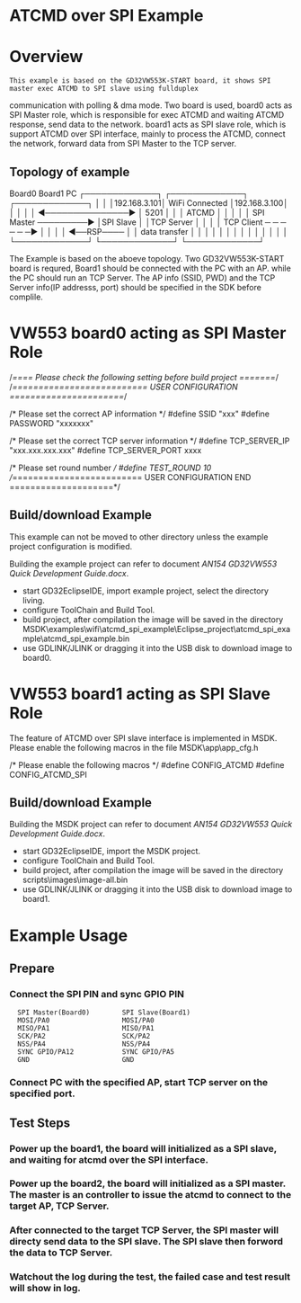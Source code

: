 # ATCMD over SPI Example

# Overview
	This example is based on the GD32VW553K-START board, it shows SPI master exec ATCMD to SPI slave using fullduplex
communication with polling & dma mode.
	Two board is used, board0 acts as SPI Master role, which is responsible for exec ATCMD and waiting ATCMD response, send data to the network.
	board1 acts as SPI slave role, which is support ATCMD over SPI interface, mainly to process the ATCMD, connect the network, forward data from SPI Master to the TCP server.

## Topology of example

   Board0                          Board1                            PC
┌─────────────┐                 ┌─────────────┐                   ┌─────────────┐
│             │                 │192.168.3.101│   WiFi Connected  │192.168.3.100│
│             │                 │             │ ◄───────────────► │ 5201        │
│             │       ATCMD     │             │                   │             │
│       SPI Master ─────────►   │SPI Slave    │                   │TCP Server   │
│             │                 │      TCP Client  ─ ─ ─ ─ ─ ─►   │             │
│             │    ◄──RSP────   │             │     data transfer │             │
│             │                 │             │                   │             │
│             │                 │             │                   │             │
└─────────────┘                 └─────────────┘                   └─────────────┘

The Example is based on the aboeve topology. Two GD32VW553K-START board is requred, Board1 should be connected with the PC with an AP.
while the PC should run an TCP Server.
The AP info (SSID, PWD) and the TCP Server info(IP addresss, port) should be specified in the SDK before complile.

# VW553 board0 acting as SPI Master Role

/*==== Please check the following setting before build project =======*/
/*========================== USER CONFIGURATION ======================*/

/* Please set the correct AP information */
#define SSID            				"xxx"
#define PASSWORD        				"xxxxxxx"

/* Please set the correct TCP server information */
#define TCP_SERVER_IP                   "xxx.xxx.xxx.xxx"
#define TCP_SERVER_PORT                 xxxx

/* Please set round number */
#define TEST_ROUND            			10
/*========================= USER CONFIGURATION END ====================*/

## Build/download Example

This example can not be moved to other directory unless the example project configuration is modified.

Building the example project can refer to document *AN154 GD32VW553 Quick Development Guide.docx*.

* start GD32EclipseIDE, import example project, select the directory living.
* configure ToolChain and Build Tool.
* build project, after compilation the image will be saved in the directory MSDK\examples\wifi\atcmd_spi_example\Eclipse_project\atcmd_spi_example\atcmd_spi_example.bin
* use GDLINK/JLINK or dragging it into the USB disk to download image to board0.


# VW553 board1 acting as SPI Slave Role

The feature of ATCMD over SPI slave interface is implemented in MSDK. Please enable the following macros in the file MSDK\app\app_cfg.h

/* Please enable the following macros */
#define CONFIG_ATCMD
#define CONFIG_ATCMD_SPI

## Build/download Example

Building the MSDK project can refer to document *AN154 GD32VW553 Quick Development Guide.docx*.

* start GD32EclipseIDE, import the MSDK project.
* configure ToolChain and Build Tool.
* build project, after compilation the image will be saved in the directory scripts\images\image-all.bin
* use GDLINK/JLINK or dragging it into the USB disk to download image to board1.


# Example Usage

## Prepare

### Connect the SPI PIN and sync GPIO PIN

      SPI Master(Board0)		SPI Slave(Board1)
	  MOSI/PA0					MOSI/PA0
	  MISO/PA1					MISO/PA1
	  SCK/PA2				    SCK/PA2
	  NSS/PA4					NSS/PA4
	  SYNC GPIO/PA12            SYNC GPIO/PA5
	  GND						GND

### Connect PC with the specified AP, start TCP server on the specified port.

## Test Steps

### Power up the board1, the board will initialized as a SPI slave, and waiting for atcmd over the SPI interface.

### Power up the board2, the board will initialized as a SPI master. The master is an controller to issue the atcmd to connect to the target AP, TCP Server.

### After connected to the target TCP Server, the SPI master will directy send data to the SPI slave. The SPI slave then forword the data to TCP Server.

### Watchout the log during the test, the failed case and test result will show in log.